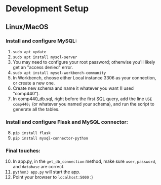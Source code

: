 # Development Setup

## Linux/MacOS

### Install and configure MySQL:
1. ```sudo apt update```
2. ```sudo apt install mysql-server```
3. You may need to configure your root password; otherwise you'll likely get an "access denied" error. 
4. ```sudo apt install mysql-workbench-community```
5. In Workbench, choose either Local instance 3306 as your connection, or create a new one.
6. Create new schema and name it whatever you want (I used "comp440").
7. In comp440_db.sql, right before the first SQL query, add the line ```USE comp440;``` (or whatever you named your schema), and run the script to generate all the tables.

### Install and configure Flask and MySQL connector:

8. ```pip install flask```
9. ```pip install mysql-connector-python```

### Final touches:

10. In app.py, in the ```get_db_connection``` method, make sure ```user```, ```password```, and ```database``` are correct.
11. ```python3 app.py``` will start the app.
12. Point your browser to ```localhost:5000``` :)